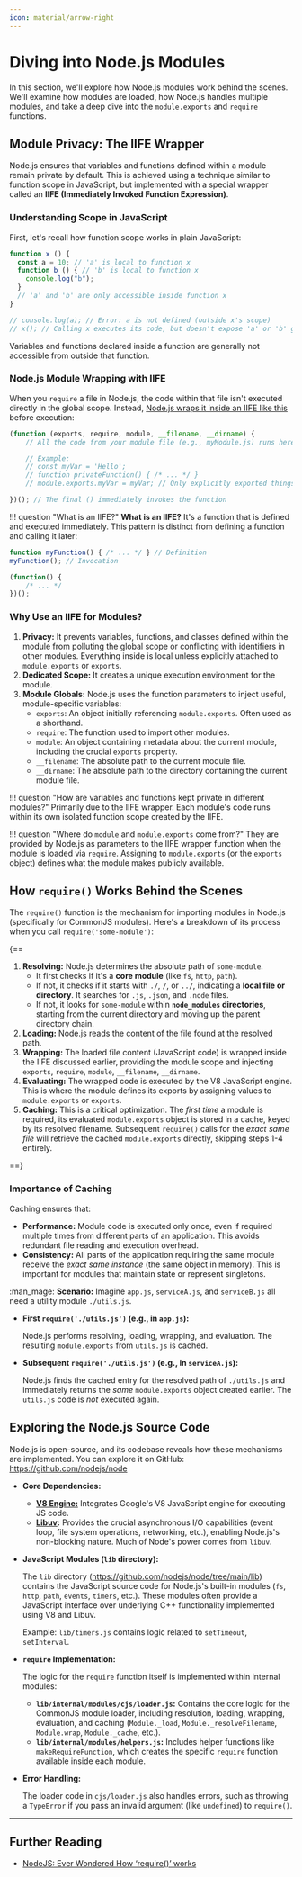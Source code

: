 ```yaml
---
icon: material/arrow-right
---
```


# Diving into Node.js Modules

In this section, we'll explore how Node.js modules work behind the scenes. We'll examine how modules are loaded, how Node.js handles multiple modules, and take a deep dive into the `module.exports` and `require` functions.

## Module Privacy: The IIFE Wrapper

Node.js ensures that variables and functions defined within a module remain private by default. This is achieved using a technique similar to function scope in JavaScript, but implemented with a special wrapper called an **IIFE (Immediately Invoked Function Expression)**.

### Understanding Scope in JavaScript

First, let's recall how function scope works in plain JavaScript:

```javascript
function x () {
  const a = 10; // 'a' is local to function x
  function b () { // 'b' is local to function x
    console.log("b");
  }
  // 'a' and 'b' are only accessible inside function x
}

// console.log(a); // Error: a is not defined (outside x's scope)
// x(); // Calling x executes its code, but doesn't expose 'a' or 'b' globally
```

Variables and functions declared inside a function are generally not accessible from outside that function.

### Node.js Module Wrapping with IIFE

When you `require` a file in Node.js, the code within that file isn't executed directly in the global scope. Instead, [Node.js wraps it inside an IIFE like this](https://github.com/nodejs/node/blob/main/lib/internal/modules/cjs/loader.js#L350) before execution:

```javascript
(function (exports, require, module, __filename, __dirname) {
    // All the code from your module file (e.g., myModule.js) runs here.

    // Example:
    // const myVar = 'Hello';
    // function privateFunction() { /* ... */ }
    // module.exports.myVar = myVar; // Only explicitly exported things are public.

})(); // The final () immediately invokes the function
```

!!! question "What is an IIFE?"
    **What is an IIFE?** It's a function that is defined and executed immediately. This pattern is distinct from defining a function and calling it later:

```javascript title="Normal function definition and invocation"
function myFunction() { /* ... */ } // Definition
myFunction(); // Invocation
```

```javascript title="IIFE - Definition and invocation combined"
(function() {
    /* ... */
})();
```

### Why Use an IIFE for Modules?

1.  **Privacy:** It prevents variables, functions, and classes defined within the module from polluting the global scope or conflicting with identifiers in other modules. Everything inside is local unless explicitly attached to `module.exports` or `exports`.
2.  **Dedicated Scope:** It creates a unique execution environment for the module.
3.  **Module Globals:** Node.js uses the function parameters to inject useful, module-specific variables:
    *   `exports`: An object initially referencing `module.exports`. Often used as a shorthand.
    *   `require`: The function used to import other modules.
    *   `module`: An object containing metadata about the current module, including the crucial `exports` property.
    *   `__filename`: The absolute path to the current module file.
    *   `__dirname`: The absolute path to the directory containing the current module file.

!!! question "How are variables and functions kept private in different modules?"
    Primarily due to the IIFE wrapper. Each module's code runs within its own isolated function scope created by the IIFE.

!!! question "Where do `module` and `module.exports` come from?"
    They are provided by Node.js as parameters to the IIFE wrapper function when the module is loaded via `require`. Assigning to `module.exports` (or the `exports` object) defines what the module makes publicly available.

## How `require()` Works Behind the Scenes

The `require()` function is the mechanism for importing modules in Node.js (specifically for CommonJS modules). Here's a breakdown of its process when you call `require('some-module')`:

{==

1.  **Resolving:** Node.js determines the absolute path of `some-module`.
    *   It first checks if it's a **core module** (like `fs`, `http`, `path`).
    *   If not, it checks if it starts with `./`, `/`, or `../`, indicating a **local file or directory**. It searches for `.js`, `.json`, and `.node` files.
    *   If not, it looks for `some-module` within **`node_modules` directories**, starting from the current directory and moving up the parent directory chain.
2.  **Loading:** Node.js reads the content of the file found at the resolved path.
3.  **Wrapping:** The loaded file content (JavaScript code) is wrapped inside the IIFE discussed earlier, providing the module scope and injecting `exports`, `require`, `module`, `__filename`, `__dirname`.
4.  **Evaluating:** The wrapped code is executed by the V8 JavaScript engine. This is where the module defines its exports by assigning values to `module.exports` or `exports`.
5.  **Caching:** This is a critical optimization. The *first time* a module is required, its evaluated `module.exports` object is stored in a cache, keyed by its resolved filename. Subsequent `require()` calls for the *exact same file* will retrieve the cached `module.exports` directly, skipping steps 1-4 entirely.

==}

### Importance of Caching

Caching ensures that:

*   **Performance:** Module code is executed only once, even if required multiple times from different parts of an application. This avoids redundant file reading and execution overhead.
*   **Consistency:** All parts of the application requiring the same module receive the *exact same instance* (the same object in memory). This is important for modules that maintain state or represent singletons.

:man_mage: **Scenario:** Imagine `app.js`, `serviceA.js`, and `serviceB.js` all need a utility module `./utils.js`.

*   **First `require('./utils.js')` (e.g., in `app.js`):**

    Node.js performs resolving, loading, wrapping, and evaluation. The resulting `module.exports` from `utils.js` is cached.

*   **Subsequent `require('./utils.js')` (e.g., in `serviceA.js`):**

    Node.js finds the cached entry for the resolved path of `./utils.js` and immediately returns the *same* `module.exports` object created earlier. The `utils.js` code is *not* executed again.

## Exploring the Node.js Source Code

Node.js is open-source, and its codebase reveals how these mechanisms are implemented. You can explore it on GitHub: <https://github.com/nodejs/node>

*   **Core Dependencies:**

    *   **[V8 Engine:](https://github.com/nodejs/node/tree/main/deps/v8)** Integrates Google's V8 JavaScript engine for executing JS code.
    *   **[Libuv](https://github.com/nodejs/node/tree/main/deps/uv):** Provides the crucial asynchronous I/O capabilities (event loop, file system operations, networking, etc.), enabling Node.js's non-blocking nature. Much of Node's power comes from `libuv`.

*   **JavaScript Modules (`lib` directory):**

    The `lib` directory (<https://github.com/nodejs/node/tree/main/lib>) contains the JavaScript source code for Node.js's built-in modules (`fs`, `http`, `path`, `events`, `timers`, etc.). These modules often provide a JavaScript interface over underlying C++ functionality implemented using V8 and Libuv.

    Example: `lib/timers.js` contains logic related to `setTimeout`, `setInterval`.

*   **`require` Implementation:**

    The logic for the `require` function itself is implemented within internal modules:

    *   **`lib/internal/modules/cjs/loader.js`:** Contains the core logic for the CommonJS module loader, including resolution, loading, wrapping, evaluation, and caching (`Module._load`, `Module._resolveFilename`, `Module.wrap`, `Module._cache`, etc.).
    *   **`lib/internal/modules/helpers.js`:** Includes helper functions like `makeRequireFunction`, which creates the specific `require` function available inside each module.

*   **Error Handling:**

    The loader code in `cjs/loader.js` also handles errors, such as throwing a `TypeError` if you pass an invalid argument (like `undefined`) to `require()`.


---

## Further Reading

- [NodeJS: Ever Wondered How ‘require()’ works](https://medium.com/@nlfernando11/nodejs-ever-wondered-how-require-works-9aedf0c52128)